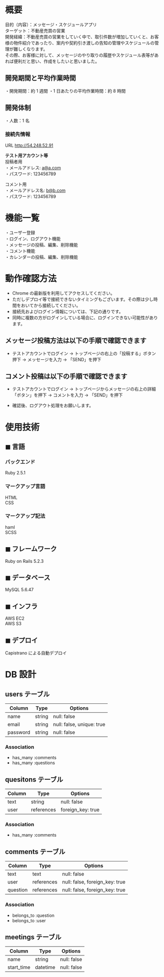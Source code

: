 # 概要

目的（内容）：メッセージ・スケジュールアプリ<br>
ターゲット：不動産売買の営業<br>
開発経緯：不動産売買の営業をしていく中で、取引件数が増加していくと、お客様の物件紹介であったり、案内や契約引き渡しの告知の管理やスケジュールの管理が難しくなります。<br>
その際、お客様に対して、メッセージのやり取りの履歴やスケジュール表等があれば便利だと思い、作成をしたいと思いました。<br>

## 開発期間と平均作業時間

・開発期間：約 1 週間
・1 日あたりの平均作業時間：約 8 時間

## 開発体制

・人数：1 名<br>

### 接続先情報

URL http://54.248.52.91 <br>

**テスト用アカウント等**<br>
投稿者用<br>
・メールアドレス: a@a.com<br>
・パスワード: 123456789<br>  

コメント用<br>
・メールアドレス名: b@b.com<br>
・パスワード: 123456789<br>

# 機能一覧

・ユーザー登録<br>
・ログイン、ログアウト機能<br>
・メッセージの投稿、編集、削除機能<br>
・コメント機能<br>
・カレンダーの投稿、編集、削除機能<br>

# 動作確認方法

- Chrome の最新版を利用してアクセスしてください。
- ただしデプロイ等で接続できないタイミングもございます。その際は少し時間をおいてから接続してください。
- 接続先およびログイン情報については、下記の通りです。
- 同時に複数の方がログインしている場合に、ログインできない可能性があります。

## メッセージ投稿方法は以下の手順で確認できます

- テストアカウントでログイン → トップページの右上の「投稿する」ボタン押下 → メッセージを入力 → 「SEND」を押下

## コメント投稿は以下の手順で確認できます

- テストアカウントでログイン → トップページからメッセージの右上の詳細「ボタン」を押下 → コメントを入力 → 「SEND」を押下

- 確認後、ログアウト処理をお願いします。

# 使用技術

## ◼︎ 言語

### バックエンド

Ruby 2.5.1

### マークアップ言語

HTML<br>
CSS<br>

### マークアップ記法

haml<br>
SCSS<br>

## ◼︎ フレームワーク

Ruby on Rails 5.2.3

## ◼︎ データベース

MySQL 5.6.47

## ◼︎ インフラ

AWS EC2<br>
AWS S3

## ◼︎ デプロイ

Capistrano による自動デプロイ

# DB 設計

## users テーブル

| Column           | Type   | Options                   |
| ---------------- | ------ | ------------------------- |
| name             | string | null: false               |
| email            | string | null: false, unique: true |
| password         | string | null: false               |


### Association

- has_many :comments
- has_many :questions


## quesitons テーブル

| Column      | Type       | Options           |
| ----------- | ---------- | ----------------- |
| text        | string     | null: false       |
| user        | references | foreign_key: true |

### Association

- has_many :comments

## comments テーブル

| Column  | Type       | Options                        |
| ------- | ---------- | ------------------------------ |
| text    | text       | null: false                    |
| user    | references | null: false, foreign_key: true |
| question| references | null: false, foreign_key: true |

### Association

- belongs_to :question
- belongs_to :user

## meetings テーブル

| Column           | Type       | Options                        |
| ---------------- | ---------- | ------------------------------ |
| name             | string     | null: false                    |
| start_time       | datetime   | null: false                    |
